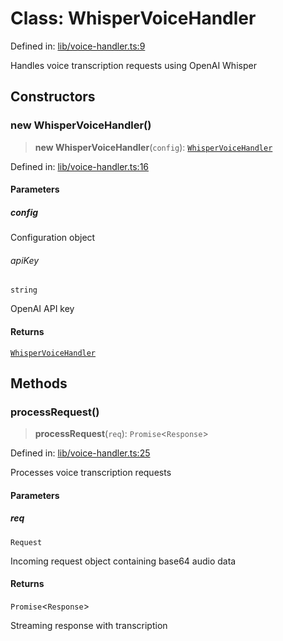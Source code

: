 # Class: WhisperVoiceHandler

Defined in: [lib/voice-handler.ts:9](https://github.com/GeoDaCenter/openassistant/blob/1a6f158a9bc0914d446c35a467a546a572748a5e/packages/core/src/lib/voice-handler.ts#L9)

Handles voice transcription requests using OpenAI Whisper

## Constructors

### new WhisperVoiceHandler()

> **new WhisperVoiceHandler**(`config`): [`WhisperVoiceHandler`](WhisperVoiceHandler.md)

Defined in: [lib/voice-handler.ts:16](https://github.com/GeoDaCenter/openassistant/blob/1a6f158a9bc0914d446c35a467a546a572748a5e/packages/core/src/lib/voice-handler.ts#L16)

#### Parameters

##### config

Configuration object

###### apiKey

`string`

OpenAI API key

#### Returns

[`WhisperVoiceHandler`](WhisperVoiceHandler.md)

## Methods

### processRequest()

> **processRequest**(`req`): `Promise`\<`Response`\>

Defined in: [lib/voice-handler.ts:25](https://github.com/GeoDaCenter/openassistant/blob/1a6f158a9bc0914d446c35a467a546a572748a5e/packages/core/src/lib/voice-handler.ts#L25)

Processes voice transcription requests

#### Parameters

##### req

`Request`

Incoming request object containing base64 audio data

#### Returns

`Promise`\<`Response`\>

Streaming response with transcription
